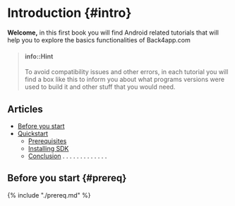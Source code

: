 # Introduction {#intro}
**Welcome,** in this first book you will find Android related tutorials that will help you to explore the basics functionalities of Back4app.com

> #### info::Hint
> To avoid compatibility issues and other errors, in each tutorial you will find a box like this to inform you about what programs versions were used to build it and other stuff that you would need.
> 


## Articles
* [Before you start](prereq.md)
* [Quickstart](quickstart.md)
  * [Prerequisites](quickstart/prereq.md)
  * [Installing SDK](quickstart/instaling-sdk.md)
  * [Conclusion](quickstart/conclusion.md)
.
.
.
.
.
.
.
.
.
.
.
.
.
## Before you start {#prereq}
{% include "./prereq.md" %}





<!--
Summary of
What is?
What is it for?
What will you learn here?
-->